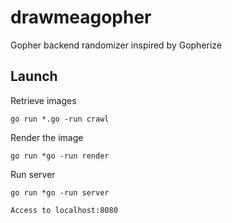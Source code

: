 # drawmeagopher
Gopher backend randomizer inspired by Gopherize

## Launch 
Retrieve images

    go run *.go -run crawl

Render the image

    go run *go -run render
    
Run server

    go run *go -run server
    
    Access to localhost:8080
